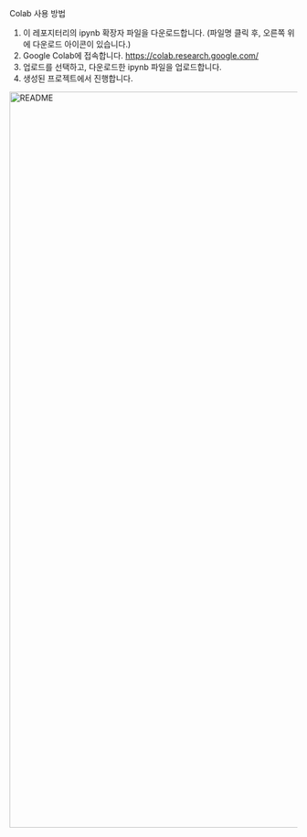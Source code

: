 Colab 사용 방법
1. 이 레포지터리의 ipynb 확장자 파일을 다운로드합니다. (파일명 클릭 후, 오른쪽 위에 다운로드 아이콘이 있습니다.)
2. Google Colab에 접속합니다. https://colab.research.google.com/
3. 업로드를 선택하고, 다운로드한 ipynb 파일을 업로드합니다.
4. 생성된 프로젝트에서 진행합니다.

<img width="1290" alt="README" src="https://github.com/user-attachments/assets/3f3b3353-73fa-42bf-80c6-30fd5b544fce">

